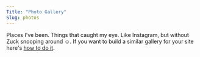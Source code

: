 ```yaml
---
Title: "Photo Gallery"
Slug: photos
---
```


<div>
    <p>Places I&#39;ve been. Things that caught my eye. Like Instagram, but without Zuck snooping around &#x263A;.  If you want to build a similar gallery for your site here's <a href="/project/photos/">how to do it</a>.</p>
    <p id="pix"></p>
</div>

